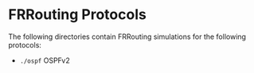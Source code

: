 FRRouting Protocols
==================

The following directories contain FRRouting simulations for the following
protocols:

* `./ospf`          OSPFv2